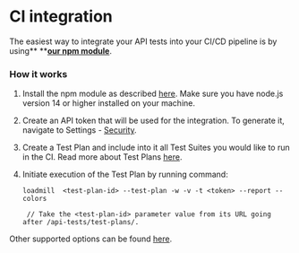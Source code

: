 # CI integration

The easiest way to integrate your API tests into your CI/CD pipeline is by using** **[**our npm module**](https://www.npmjs.com/package/loadmill).&#x20;

### How it works

1. Install the npm module as described [here](https://www.npmjs.com/package/loadmill). Make sure you have node.js version 14 or higher installed on your machine.
2. Create an API token that will be used for the integration. To generate it, navigate to Settings - [Security](https://www.loadmill.com/app/user/settings/security).
3. Create a Test Plan and include into it all Test Suites you would like to run in the CI. Read more about Test Plans [here](https://docs.loadmill.com/api-testing/test-plan).
4.  Initiate execution of the Test Plan by running command:

    ```
    loadmill  <test-plan-id> --test-plan -w -v -t <token> --report --colors

     // Take the <test-plan-id> parameter value from its URL going after /api-tests/test-plans/. 
    ```

Other supported options can be found [here](https://www.npmjs.com/package/loadmill).
